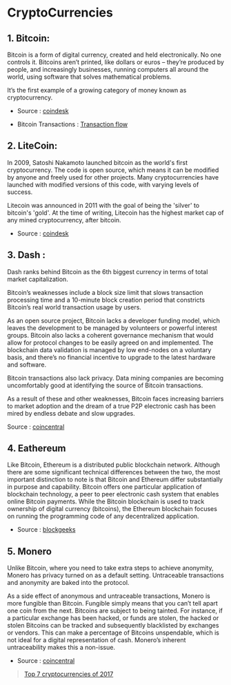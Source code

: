 # CryptoCurrencies

## 1. Bitcoin:
Bitcoin is a form of digital currency, created and held electronically. No one controls it. Bitcoins aren’t printed, like dollars or euros – they’re produced by people, and increasingly businesses, running computers all around the world, using software that solves mathematical problems.

It’s the first example of a growing category of money known as cryptocurrency.

* Source : [coindesk](https://www.coindesk.com/information/what-is-bitcoin)

* Bitcoin Transactions : [Transaction flow](https://www.coindesk.com/information/how-do-bitcoin-transactions-work/)

## 2. LiteCoin:

In 2009, Satoshi Nakamoto launched bitcoin as the world's first cryptocurrency. The code is open source, which means it can be modified by anyone and freely used for other projects. Many cryptocurrencies have launched with modified versions of this code, with varying levels of success.

Litecoin was announced in 2011 with the goal of being the 'silver' to bitcoin's 'gold'. At the time of writing, Litecoin  has the highest market cap of any mined cryptocurrency, after bitcoin.

* Source : [coindesk](https://www.coindesk.com/information/comparing-litecoin-bitcoin/)

## 3. Dash :

Dash ranks behind Bitcoin as the 6th biggest currency in terms of total market capitalization.

Bitcoin’s weaknesses include a block size limit that slows transaction processing time and a 10-minute block creation period that constricts Bitcoin’s real world transaction usage by users.

As an open source project, Bitcoin lacks a developer funding model, which leaves the development to be managed by volunteers or powerful interest groups.  Bitcoin also lacks a coherent governance mechanism that would allow for protocol changes to be easily agreed on and implemented.  The blockchain data validation is managed by low end-nodes on a voluntary basis, and there’s no financial incentive to upgrade to the latest hardware and software.

Bitcoin transactions also lack privacy. Data mining companies are becoming uncomfortably good at identifying the source of Bitcoin transactions.

As a result of these and other weaknesses, Bitcoin faces increasing barriers to market adoption and the dream of a true P2P electronic cash has been mired by endless debate and slow upgrades.

Source : [coincentral](https://coincentral.com/dash-vs-bitcoin-comparison/)

## 4. Eathereum

Like Bitcoin, Ethereum is a distributed public blockchain network. Although there are some significant technical differences between the two, the most important distinction to note is that Bitcoin and Ethereum differ substantially in purpose and capability. Bitcoin offers one particular application of blockchain technology, a peer to peer electronic cash system that enables online Bitcoin payments. While the Bitcoin blockchain is used to track ownership of digital currency (bitcoins), the Ethereum blockchain focuses on running the programming code of any decentralized application.

* Source : [blockgeeks](https://blockgeeks.com/guides/what-is-ethereum/)

## 5. Monero

Unlike Bitcoin, where you need to take extra steps to achieve anonymity, Monero has privacy turned on as a default setting. Untraceable transactions and anonymity are baked into the protocol.

As a side effect of anonymous and untraceable transactions, Monero is more fungible than Bitcoin. Fungible simply means that you can’t tell apart one coin from the next. Bitcoins are subject to being tainted. For instance, if a particular exchange has been hacked, or funds are stolen, the hacked or stolen Bitcoins can be tracked and subsequently blacklisted by exchanges or vendors. This can make a percentage of Bitcoins unspendable, which is not ideal for a digital representation of cash. Monero’s inherent untraceability makes this a non-issue.

* Source : [coincentral](https://coincentral.com/monero-vs-bitcoin/)

> [Top 7 cryptocurrencies of 2017](https://www.coindesk.com/not-just-bitcoin-the-top-7-cryptocurrencies-all-gained-in-2016/)

